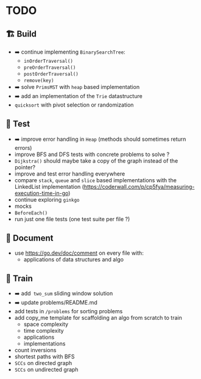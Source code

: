 # TODO

## 🏗️ Build
- ➡️ continue implementing `BinarySearchTree`:
  - `inOrderTraversal()`
  - `preOrderTraversal()`
  - `postOrderTraversal()`
  - `remove(key)`
- ➡️ solve `PrimsMST` with `heap` based implementation
- ➡️ add an implementation of the `Trie` datastructure
- `quicksort` with pivot selection or randomization

## 🧪 Test
- ➡️ improve error handling in `Heap` (methods should sometimes return errors)
- improve BFS and DFS tests with concrete problems to solve ?
- `Dijkstra()` should maybe take a copy of the graph instead of the pointer?
- improve and test error handling everywhere
- compare `stack`, `queue` and `slice` based implementations with the LinkedList implementation (https://coderwall.com/p/cp5fya/measuring-execution-time-in-go)
- continue exploring `ginkgo`
- mocks
- `BeforeEach()`
- run just one file tests (one test suite per file ?)

## 📔 Document
- use https://go.dev/doc/comment on every file with:
  - applications of data structures and algo

## 🧗 Train
- ➡️ add` two_sum` sliding window solution
- ➡️ update problems/README.md
- add tests in `/problems` for sorting problems
- add copy_me template for scaffolding an algo from scratch to train
    - space complexity
    - time complexity
    - applications
    - implementations
- count inversions
- shortest paths with BFS
- `SCCs` on directed graph
- `SCCs` on undirected graph